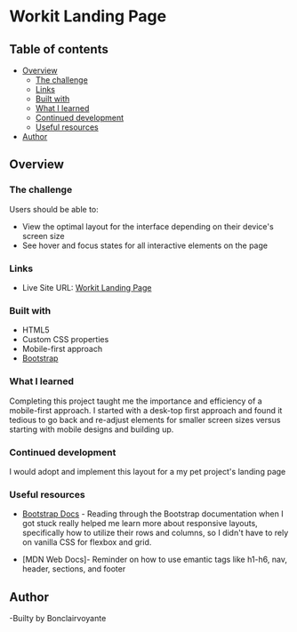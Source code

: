 # Workit Landing Page

## Table of contents

- [Overview](#overview)
  - [The challenge](#the-challenge)
  - [Links](#links)
  - [Built with](#built-with)
  - [What I learned](#what-i-learned)
  - [Continued development](#continued-development)
  - [Useful resources](#useful-resources)
- [Author](#author)

## Overview

### The challenge

Users should be able to:

- View the optimal layout for the interface depending on their device's screen size
- See hover and focus states for all interactive elements on the page

### Links

- Live Site URL: [Workit Landing Page](https://workit-jet.vercel.app/)

### Built with

- HTML5
- Custom CSS properties
- Mobile-first approach
- [Bootstrap](https://getbootstrap.com/)

### What I learned

Completing this project taught me the importance and efficiency of a mobile-first approach. I started with a desk-top first approach and found it tedious to go back and re-adjust elements for smaller screen sizes versus starting with mobile designs and building up.

### Continued development

I would adopt and implement this layout for a my pet project's landing page

### Useful resources

- [Bootstrap Docs](https://getbootstrap.com/) - Reading through the Bootstrap documentation when I got stuck really helped me learn more about responsive layouts, specifically how to utilize their rows and columns, so I didn't have to rely on vanilla CSS for flexbox and grid.

- [MDN Web Docs]- Reminder on how to use emantic tags like h1-h6, nav, header, sections, and footer

## Author

-Builty by Bonclairvoyante
